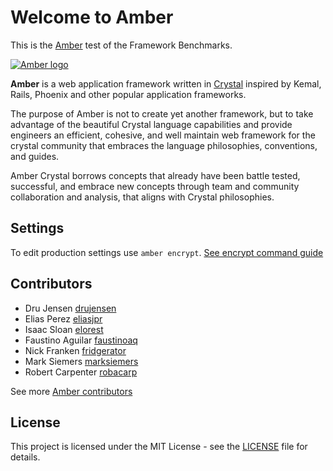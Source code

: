 # Welcome to Amber

This is the [Amber](https://amberframework.org) test of the Framework Benchmarks.

[![Amber logo](https://i.imgur.com/NEodgHV.png)](https://amberframework.org)

**Amber** is a web application framework written in [Crystal](http://www.crystal-lang.org) inspired by Kemal, Rails, Phoenix and other popular application frameworks.

The purpose of Amber is not to create yet another framework, but to take advantage of the beautiful Crystal language capabilities and provide engineers an efficient, cohesive, and well maintain web framework for the crystal community that embraces the language philosophies, conventions, and guides.

Amber Crystal borrows concepts that already have been battle tested, successful, and embrace new concepts through team and community collaboration and analysis, that aligns with Crystal philosophies.

## Settings

To edit production settings use `amber encrypt`. [See encrypt command guide](https://github.com/amberframework/online-docs/blob/master/getting-started/cli/encrypt.md#encrypt-command)

## Contributors

- Dru Jensen [drujensen](https://github.com/drujensen) 
- Elias Perez [eliasjpr](https://github.com/eliasjpr) 
- Isaac Sloan [elorest](https://github.com/elorest) 
- Faustino Aguilar [faustinoaq](https://github.com/faustinoaq) 
- Nick Franken [fridgerator](https://github.com/fridgerator)
- Mark Siemers [marksiemers](https://github.com/marksiemers)
- Robert Carpenter [robacarp](https://github.com/robacarp) 

See more [Amber contributors](https://github.com/amberframework/amber/graphs/contributors)

## License

This project is licensed under the MIT License - see the [LICENSE](LICENSE) file for details.
